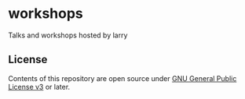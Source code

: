 # workshops

Talks and workshops hosted by larry

## License

Contents of this repository are open source under [GNU General Public License v3](./LICENSE) or later.
